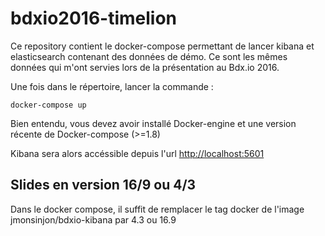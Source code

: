 # bdxio2016-timelion

Ce repository contient le docker-compose permettant de lancer kibana et elasticsearch contenant des données de démo.
Ce sont les mêmes données qui m'ont servies lors de la présentation au Bdx.io 2016.


Une fois dans le répertoire, lancer la commande :
```
docker-compose up
```

Bien entendu, vous devez avoir installé Docker-engine et une version récente de Docker-compose (>=1.8)

Kibana sera alors accéssible depuis l'url [http://localhost:5601](http://localhost:5601)


## Slides en version 16/9 ou 4/3

Dans le docker compose, il suffit de remplacer le tag docker de l'image jmonsinjon/bdxio-kibana par 4.3 ou 16.9
